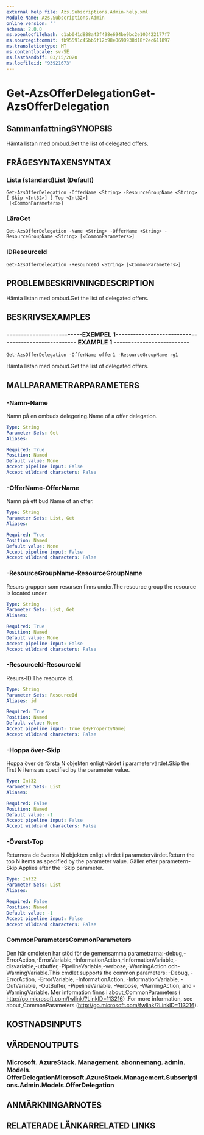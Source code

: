 ```yaml
---
external help file: Azs.Subscriptions.Admin-help.xml
Module Name: Azs.Subscriptions.Admin
online version: ''
schema: 2.0.0
ms.openlocfilehash: c1ab041d888a43f498e694be9bc2e103422177f7
ms.sourcegitcommit: fb95591c45bb5f12b98e0690938d18f2ec611897
ms.translationtype: MT
ms.contentlocale: sv-SE
ms.lasthandoff: 03/15/2020
ms.locfileid: "93921673"
---
```

# <span data-ttu-id="45d6b-101">Get-AzsOfferDelegation</span><span class="sxs-lookup"><span data-stu-id="45d6b-101">Get-AzsOfferDelegation</span></span>

## <span data-ttu-id="45d6b-102">Sammanfattning</span><span class="sxs-lookup"><span data-stu-id="45d6b-102">SYNOPSIS</span></span>
<span data-ttu-id="45d6b-103">Hämta listan med ombud.</span><span class="sxs-lookup"><span data-stu-id="45d6b-103">Get the list of delegated offers.</span></span>

## <span data-ttu-id="45d6b-104">FRÅGESYNTAXEN</span><span class="sxs-lookup"><span data-stu-id="45d6b-104">SYNTAX</span></span>

### <span data-ttu-id="45d6b-105">Lista (standard)</span><span class="sxs-lookup"><span data-stu-id="45d6b-105">List (Default)</span></span>
```
Get-AzsOfferDelegation -OfferName <String> -ResourceGroupName <String> [-Skip <Int32>] [-Top <Int32>]
 [<CommonParameters>]
```

### <span data-ttu-id="45d6b-106">Lära</span><span class="sxs-lookup"><span data-stu-id="45d6b-106">Get</span></span>
```
Get-AzsOfferDelegation -Name <String> -OfferName <String> -ResourceGroupName <String> [<CommonParameters>]
```

### <span data-ttu-id="45d6b-107">ID</span><span class="sxs-lookup"><span data-stu-id="45d6b-107">ResourceId</span></span>
```
Get-AzsOfferDelegation -ResourceId <String> [<CommonParameters>]
```

## <span data-ttu-id="45d6b-108">PROBLEMBESKRIVNING</span><span class="sxs-lookup"><span data-stu-id="45d6b-108">DESCRIPTION</span></span>
<span data-ttu-id="45d6b-109">Hämta listan med ombud.</span><span class="sxs-lookup"><span data-stu-id="45d6b-109">Get the list of delegated offers.</span></span>

## <span data-ttu-id="45d6b-110">BESKRIVS</span><span class="sxs-lookup"><span data-stu-id="45d6b-110">EXAMPLES</span></span>

### <span data-ttu-id="45d6b-111">--------------------------EXEMPEL 1--------------------------</span><span class="sxs-lookup"><span data-stu-id="45d6b-111">-------------------------- EXAMPLE 1 --------------------------</span></span>
```
Get-AzsOfferDelegation -OfferName offer1 -ResourceGroupName rg1
```

<span data-ttu-id="45d6b-112">Hämta listan med ombud.</span><span class="sxs-lookup"><span data-stu-id="45d6b-112">Get the list of delegated offers.</span></span>

## <span data-ttu-id="45d6b-113">MALLPARAMETRAR</span><span class="sxs-lookup"><span data-stu-id="45d6b-113">PARAMETERS</span></span>

### <span data-ttu-id="45d6b-114">-Namn</span><span class="sxs-lookup"><span data-stu-id="45d6b-114">-Name</span></span>
<span data-ttu-id="45d6b-115">Namn på en ombuds delegering.</span><span class="sxs-lookup"><span data-stu-id="45d6b-115">Name of a offer delegation.</span></span>

```yaml
Type: String
Parameter Sets: Get
Aliases:

Required: True
Position: Named
Default value: None
Accept pipeline input: False
Accept wildcard characters: False
```

### <span data-ttu-id="45d6b-116">-OfferName</span><span class="sxs-lookup"><span data-stu-id="45d6b-116">-OfferName</span></span>
<span data-ttu-id="45d6b-117">Namn på ett bud.</span><span class="sxs-lookup"><span data-stu-id="45d6b-117">Name of an offer.</span></span>

```yaml
Type: String
Parameter Sets: List, Get
Aliases:

Required: True
Position: Named
Default value: None
Accept pipeline input: False
Accept wildcard characters: False
```

### <span data-ttu-id="45d6b-118">-ResourceGroupName</span><span class="sxs-lookup"><span data-stu-id="45d6b-118">-ResourceGroupName</span></span>
<span data-ttu-id="45d6b-119">Resurs gruppen som resursen finns under.</span><span class="sxs-lookup"><span data-stu-id="45d6b-119">The resource group the resource is located under.</span></span>

```yaml
Type: String
Parameter Sets: List, Get
Aliases:

Required: True
Position: Named
Default value: None
Accept pipeline input: False
Accept wildcard characters: False
```

### <span data-ttu-id="45d6b-120">-ResourceId</span><span class="sxs-lookup"><span data-stu-id="45d6b-120">-ResourceId</span></span>
<span data-ttu-id="45d6b-121">Resurs-ID.</span><span class="sxs-lookup"><span data-stu-id="45d6b-121">The resource id.</span></span>

```yaml
Type: String
Parameter Sets: ResourceId
Aliases: id

Required: True
Position: Named
Default value: None
Accept pipeline input: True (ByPropertyName)
Accept wildcard characters: False
```

### <span data-ttu-id="45d6b-122">-Hoppa över</span><span class="sxs-lookup"><span data-stu-id="45d6b-122">-Skip</span></span>
<span data-ttu-id="45d6b-123">Hoppa över de första N objekten enligt värdet i parametervärdet.</span><span class="sxs-lookup"><span data-stu-id="45d6b-123">Skip the first N items as specified by the parameter value.</span></span>

```yaml
Type: Int32
Parameter Sets: List
Aliases:

Required: False
Position: Named
Default value: -1
Accept pipeline input: False
Accept wildcard characters: False
```

### <span data-ttu-id="45d6b-124">-Överst</span><span class="sxs-lookup"><span data-stu-id="45d6b-124">-Top</span></span>
<span data-ttu-id="45d6b-125">Returnera de översta N objekten enligt värdet i parametervärdet.</span><span class="sxs-lookup"><span data-stu-id="45d6b-125">Return the top N items as specified by the parameter value.</span></span>
<span data-ttu-id="45d6b-126">Gäller efter parametern-Skip.</span><span class="sxs-lookup"><span data-stu-id="45d6b-126">Applies after the -Skip parameter.</span></span>

```yaml
Type: Int32
Parameter Sets: List
Aliases:

Required: False
Position: Named
Default value: -1
Accept pipeline input: False
Accept wildcard characters: False
```

### <span data-ttu-id="45d6b-127">CommonParameters</span><span class="sxs-lookup"><span data-stu-id="45d6b-127">CommonParameters</span></span>
<span data-ttu-id="45d6b-128">Den här cmdleten har stöd för de gemensamma parametrarna:-debug,-ErrorAction,-ErrorVariable,-InformationAction,-InformationVariable,-disvariable,-utbuffer,-PipelineVariable,-verbose,-WarningAction och-WarningVariable.</span><span class="sxs-lookup"><span data-stu-id="45d6b-128">This cmdlet supports the common parameters: -Debug, -ErrorAction, -ErrorVariable, -InformationAction, -InformationVariable, -OutVariable, -OutBuffer, -PipelineVariable, -Verbose, -WarningAction, and -WarningVariable.</span></span> <span data-ttu-id="45d6b-129">Mer information finns i about_CommonParameters ( http://go.microsoft.com/fwlink/?LinkID=113216) .</span><span class="sxs-lookup"><span data-stu-id="45d6b-129">For more information, see about_CommonParameters (http://go.microsoft.com/fwlink/?LinkID=113216).</span></span>

## <span data-ttu-id="45d6b-130">KOSTNADS</span><span class="sxs-lookup"><span data-stu-id="45d6b-130">INPUTS</span></span>

## <span data-ttu-id="45d6b-131">VÄRDEN</span><span class="sxs-lookup"><span data-stu-id="45d6b-131">OUTPUTS</span></span>

### <span data-ttu-id="45d6b-132">Microsoft. AzureStack. Management. abonnemang. admin. Models. OfferDelegation</span><span class="sxs-lookup"><span data-stu-id="45d6b-132">Microsoft.AzureStack.Management.Subscriptions.Admin.Models.OfferDelegation</span></span>

## <span data-ttu-id="45d6b-133">ANMÄRKNINGAR</span><span class="sxs-lookup"><span data-stu-id="45d6b-133">NOTES</span></span>

## <span data-ttu-id="45d6b-134">RELATERADE LÄNKAR</span><span class="sxs-lookup"><span data-stu-id="45d6b-134">RELATED LINKS</span></span>

